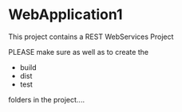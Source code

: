 # WebApplication1
This project contains a REST WebServices Project

PLEASE make sure as well as to create the 
* build
* dist
* test

folders in the project....
